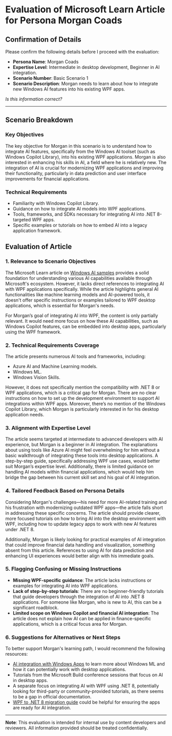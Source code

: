 # Evaluation of Microsoft Learn Article for Persona Morgan Coads

## Confirmation of Details

Please confirm the following details before I proceed with the evaluation:

- **Persona Name**: Morgan Coads
- **Expertise Level**: Intermediate in desktop development, Beginner in AI integration.
- **Scenario Number**: Basic Scenario 1
- **Scenario Description**: Morgan needs to learn about how to integrate new Windows AI features into his existing WPF apps.

*Is this information correct?*

---

## Scenario Breakdown

### Key Objectives

The key objective for Morgan in this scenario is to understand how to integrate AI features, specifically from the Windows AI toolset (such as Windows Copilot Library), into his existing WPF applications. Morgan is also interested in enhancing his skills in AI, a field where he is relatively new. The integration of AI is crucial for modernizing WPF applications and improving their functionality, particularly in data prediction and user interface improvements for financial applications.

### Technical Requirements

- Familiarity with Windows Copilot Library.
- Guidance on how to integrate AI models into WPF applications.
- Tools, frameworks, and SDKs necessary for integrating AI into .NET 8-targeted WPF apps.
- Specific examples or tutorials on how to embed AI into a legacy application framework.

## Evaluation of Article

### 1. Relevance to Scenario Objectives

The Microsoft Learn article on [Windows AI samples](https://learn.microsoft.com/en-us/windows/ai/samples/) provides a solid foundation for understanding various AI capabilities available through Microsoft's ecosystem. However, it lacks direct references to integrating AI with WPF applications specifically. While the article highlights general AI functionalities like machine learning models and AI-powered tools, it doesn't offer specific instructions or examples tailored to WPF desktop applications, which is essential for Morgan's needs.

For Morgan’s goal of integrating AI into WPF, the content is only partially relevant. It would need more focus on how these AI capabilities, such as Windows Copilot features, can be embedded into desktop apps, particularly using the WPF framework.

### 2. Technical Requirements Coverage

The article presents numerous AI tools and frameworks, including:

- Azure AI and Machine Learning models.
- Windows ML.
- Windows Vision Skills.

However, it does not specifically mention the compatibility with .NET 8 or WPF applications, which is a critical gap for Morgan. There are no clear instructions on how to set up the development environment to support AI integrations within WPF apps. Moreover, there’s no mention of the Windows Copilot Library, which Morgan is particularly interested in for his desktop application needs.

### 3. Alignment with Expertise Level

The article seems targeted at intermediate to advanced developers with AI experience, but Morgan is a beginner in AI integration. The explanations about using tools like Azure AI might feel overwhelming for him without a basic walkthrough of integrating these tools into desktop applications. A step-by-step guide, specifically addressing WPF use cases, would better suit Morgan’s expertise level. Additionally, there is limited guidance on handling AI models within financial applications, which would help him bridge the gap between his current skill set and his goal of AI integration.

### 4. Tailored Feedback Based on Persona Details

Considering Morgan's challenges—his need for more AI-related training and his frustration with modernizing outdated WPF apps—the article falls short in addressing these specific concerns. The article should provide clearer, more focused tutorials on how to bring AI into the desktop environment with WPF, including how to update legacy apps to work with new AI features under .NET 8.

Additionally, Morgan is likely looking for practical examples of AI integration that could improve financial data handling and visualization, something absent from this article. References to using AI for data prediction and enhancing UI experiences would better align with his immediate goals.

### 5. Flagging Confusing or Missing Instructions

- **Missing WPF-specific guidance**: The article lacks instructions or examples for integrating AI into WPF applications.
- **Lack of step-by-step tutorials**: There are no beginner-friendly tutorials that guide developers through the integration of AI into .NET 8 applications. For someone like Morgan, who is new to AI, this can be a significant roadblock.
- **Limited scope on Windows Copilot and financial AI integration**: The article does not explain how AI can be applied in finance-specific applications, which is a critical focus area for Morgan.

### 6. Suggestions for Alternatives or Next Steps

To better support Morgan's learning path, I would recommend the following resources:

- [AI integration with Windows Apps](https://learn.microsoft.com/en-us/windows/ai/windows-ml/) to learn more about Windows ML and how it can potentially work with desktop applications.
- Tutorials from the Microsoft Build conference sessions that focus on AI in desktop apps.
- A separate focus on integrating AI with WPF using .NET 8, potentially looking for third-party or community-provided tutorials, as there seems to be a gap in official documentation.
- [WPF to .NET 8 migration guide](https://learn.microsoft.com/en-us/dotnet/desktop/wpf/migration) could be helpful for ensuring the apps are ready for AI integration.

---

**Note**: This evaluation is intended for internal use by content developers and reviewers. All information provided should be treated confidentially.
